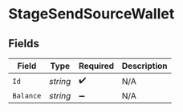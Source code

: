 # StageSendSourceWallet


## Fields

| Field              | Type               | Required           | Description        |
| ------------------ | ------------------ | ------------------ | ------------------ |
| `Id`               | *string*           | :heavy_check_mark: | N/A                |
| `Balance`          | *string*           | :heavy_minus_sign: | N/A                |